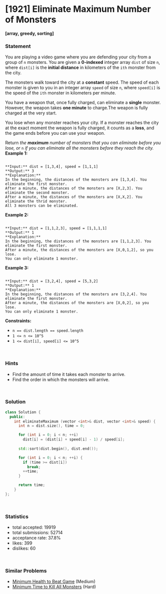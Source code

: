 # [1921] Eliminate Maximum Number of Monsters

**[array, greedy, sorting]**

### Statement

You are playing a video game where you are defending your city from a group of `n` monsters. You are given a **0-indexed** integer array `dist` of size `n`, where `dist[i]` is the **initial distance** in kilometers of the `ith` monster from the city.

The monsters walk toward the city at a **constant** speed. The speed of each monster is given to you in an integer array `speed` of size `n`, where `speed[i]` is the speed of the `ith` monster in kilometers per minute.

You have a weapon that, once fully charged, can eliminate a **single** monster. However, the weapon takes **one minute** to charge.The weapon is fully charged at the very start.

You lose when any monster reaches your city. If a monster reaches the city at the exact moment the weapon is fully charged, it counts as a **loss**, and the game ends before you can use your weapon.

Return *the **maximum** number of monsters that you can eliminate before you lose, or* `n` *if you can eliminate all the monsters before they reach the city.*
**Example 1:**

```

**Input:** dist = [1,3,4], speed = [1,1,1]
**Output:** 3
**Explanation:**
In the beginning, the distances of the monsters are [1,3,4]. You eliminate the first monster.
After a minute, the distances of the monsters are [X,2,3]. You eliminate the second monster.
After a minute, the distances of the monsters are [X,X,2]. You eliminate the thrid monster.
All 3 monsters can be eliminated.
```

**Example 2:**

```

**Input:** dist = [1,1,2,3], speed = [1,1,1,1]
**Output:** 1
**Explanation:**
In the beginning, the distances of the monsters are [1,1,2,3]. You eliminate the first monster.
After a minute, the distances of the monsters are [X,0,1,2], so you lose.
You can only eliminate 1 monster.

```

**Example 3:**

```

**Input:** dist = [3,2,4], speed = [5,3,2]
**Output:** 1
**Explanation:**
In the beginning, the distances of the monsters are [3,2,4]. You eliminate the first monster.
After a minute, the distances of the monsters are [X,0,2], so you lose.
You can only eliminate 1 monster.

```

**Constraints:**
* `n == dist.length == speed.length`
* `1 <= n <= 10^5`
* `1 <= dist[i], speed[i] <= 10^5`


<br>

### Hints

- Find the amount of time it takes each monster to arrive.
- Find the order in which the monsters will arrive.

<br>

### Solution

```cpp
class Solution {
  public:
    int eliminateMaximum (vector <int>& dist, vector <int>& speed) {
      int n = dist.size(), time = 0;

      for (int i = 0; i < n; ++i)
        dist[i] = (dist[i] + speed[i] - 1) / speed[i];
      
      std::sort(dist.begin(), dist.end());

      for (int i = 0; i < n; ++i) {
        if (time >= dist[i])
          break;
        ++time;
      }

      return time;
    }
};
```

<br>

### Statistics

- total accepted: 19919
- total submissions: 52714
- acceptance rate: 37.8%
- likes: 399
- dislikes: 60

<br>

### Similar Problems

- [Minimum Health to Beat Game](https://leetcode.com/problems/minimum-health-to-beat-game) (Medium)
- [Minimum Time to Kill All Monsters](https://leetcode.com/problems/minimum-time-to-kill-all-monsters) (Hard)
